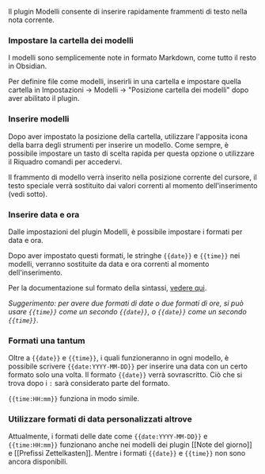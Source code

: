 Il plugin Modelli consente di inserire rapidamente frammenti di testo nella nota corrente.

### Impostare la cartella dei modelli

I modelli sono semplicemente note in formato Markdown, come tutto il resto in Obsidian.

Per definire file come modelli, inserirli in una cartella e impostare quella cartella in Impostazioni → Modelli → "Posizione cartella dei modelli" dopo aver abilitato il plugin.

### Inserire modelli

Dopo aver impostato la posizione della cartella, utilizzare l'apposita icona della barra degli strumenti per inserire un modello. Come sempre, è possibile impostare un tasto di scelta rapida per questa opzione o utilizzare il Riquadro comandi per accedervi.

Il frammento di modello verrà inserito nella posizione corrente del cursore, il testo speciale verrà sostituito dai valori correnti al momento dell'inserimento (vedi sotto).

### Inserire data e ora

Dalle impostazioni del plugin Modelli, è possibile impostare i formati per data e ora.

Dopo aver impostato questi formati, le stringhe `{{date}}` e `{{time}}` nei modelli, verranno sostituite da data e ora correnti al momento dell'inserimento.

Per la documentazione sul formato della sintassi, [vedere qui](https://momentjs.com/docs/#/displaying/format/).

_Suggerimento: per avere due formati di date o due formati di ore, si può usare `{{time}}` come un secondo `{{date}}`, o `{{date}}` come un secondo `{{time}}`._

### Formati una tantum

Oltre a `{{date}}` e `{{time}}`, i quali funzioneranno in ogni modello, è possibile scrivere `{{date:YYYY-MM-DD}}` per inserire una data con un certo formato solo una volta. Il formato `{{date}}` verrà sovrascritto. Ciò che si trova dopo i `:` sarà considerato parte del formato.

`{{time:HH:mm}}` funziona in modo simile.

### Utilizzare formati di data personalizzati altrove

Attualmente, i formati delle date come `{{date:YYYY-MM-DD}}` e `{{time:HH:mm}}` funzionano anche nei modelli dei plugin [[Note del giorno]] e [[Prefissi Zettelkasten]]. Mentre i formati `{{date}}` e `{{time}}` non sono ancora disponibili.